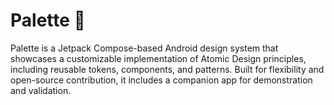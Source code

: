 # Palette 🎨

Palette is a Jetpack Compose-based Android design system that showcases a customizable implementation of Atomic Design principles, including reusable tokens, components, and patterns. Built for flexibility and open-source contribution, it includes a companion app for demonstration and validation.
